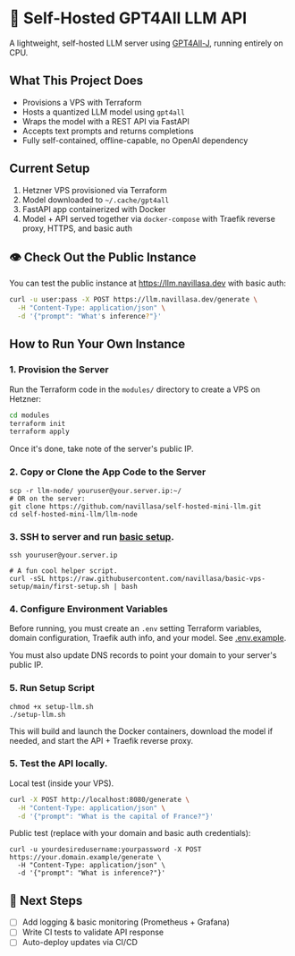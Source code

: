 # 🧠 Self-Hosted GPT4All LLM API

A lightweight, self-hosted LLM server using [GPT4All-J](https://gpt4all.io/index.html), running entirely on CPU.

## What This Project Does

* Provisions a VPS with Terraform
* Hosts a quantized LLM model using `gpt4all`
* Wraps the model with a REST API via FastAPI
* Accepts text prompts and returns completions
* Fully self-contained, offline-capable, no OpenAI dependency

## Current Setup

1. Hetzner VPS provisioned via Terraform
2. Model downloaded to `~/.cache/gpt4all`
3. FastAPI app containerized with Docker
4. Model + API served together via `docker-compose` with Traefik reverse proxy, HTTPS, and basic auth

## 👁️ Check Out the Public Instance

You can test the public instance at https://llm.navillasa.dev with basic auth:
```bash
curl -u user:pass -X POST https://llm.navillasa.dev/generate \
  -H "Content-Type: application/json" \
  -d '{"prompt": "What's inference?"}'
```

## How to Run Your Own Instance

### 1. Provision the Server

Run the Terraform code in the `modules/` directory to create a VPS on Hetzner:

```bash
cd modules
terraform init
terraform apply
```
Once it's done, take note of the server's public IP.

### 2. Copy or Clone the App Code to the Server
```
scp -r llm-node/ youruser@your.server.ip:~/
# OR on the server:
git clone https://github.com/navillasa/self-hosted-mini-llm.git
cd self-hosted-mini-llm/llm-node
```

### 3. SSH to server and run [basic setup](https://github.com/navillasa/basic-vps-setup/blob/main/first-setup.sh).
```
ssh youruser@your.server.ip

# A fun cool helper script.
curl -sSL https://raw.githubusercontent.com/navillasa/basic-vps-setup/main/first-setup.sh | bash
```

### 4. Configure Environment Variables
Before running, you must create an `.env` setting Terraform variables, domain configuration, Traefik auth info, and your model. See [.env.example](https://github.com/navillasa/self-hosted-mini-llm/blob/main/.env.example).

You must also update DNS records to point your domain to your server's public IP.

### 5. Run Setup Script
```
chmod +x setup-llm.sh
./setup-llm.sh
```
This will build and launch the Docker containers, download the model if needed, and start the API + Traefik reverse proxy.

### 5. Test the API locally.
Local test (inside your VPS).
```bash
curl -X POST http://localhost:8080/generate \
  -H "Content-Type: application/json" \
  -d '{"prompt": "What is the capital of France?"}'
```
Public test (replace with your domain and basic auth credentials):
```
curl -u yourdesiredusername:yourpassword -X POST https://your.domain.example/generate \
  -H "Content-Type: application/json" \
  -d '{"prompt": "What is inference?"}'
```

## 🔮 Next Steps

* [ ] Add logging & basic monitoring (Prometheus + Grafana)
* [ ] Write CI tests to validate API response
* [ ] Auto-deploy updates via CI/CD
